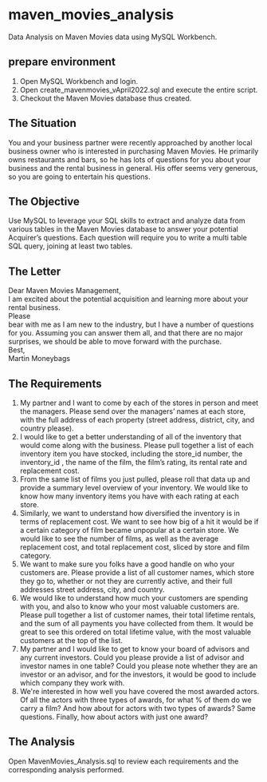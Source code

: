 # maven_movies_analysis
Data Analysis on Maven Movies data using MySQL Workbench.

## prepare environment
1. Open MySQL Workbench and login.
2. Open create_mavenmovies_vApril2022.sql and execute the entire script.
3. Checkout the Maven Movies database thus created.

## The Situation
You and your business partner were recently approached by another local business owner
who is interested in purchasing Maven Movies. He primarily owns restaurants and bars, so he
has lots of questions for you about your business and the rental business in general. His offer
seems very generous, so you are going to entertain his questions.

## The Objective
Use MySQL to leverage your SQL skills to extract and analyze data from various tables in the Maven
Movies database to answer your potential Acquirer’s questions. Each question will require
you to write a multi table SQL query, joining at least two tables.

## The Letter
Dear Maven Movies Management,<br>
I am excited about the potential acquisition and learning more
about your rental business.<br>
Please<br>
bear with me as I am new to the industry, but I have a
number of questions for you. Assuming you can answer them all,
and that there are no major surprises, we should be able to move
forward with the purchase.<br>
Best,<br>
Martin Moneybags<br>

## The Requirements
1. My partner and I want to come by each of the stores in person and meet the managers. Please send over
the managers’ names at each store, with the full address of each property (street address, district, city, and
country please).
2. I would like to get a better understanding of all of the inventory that would come along with the business.
Please pull together a list of each inventory item you have stocked, including the store_id number, the
inventory_id , the name of the film, the film’s rating, its rental rate and replacement cost.
3. From the same list of films you just pulled, please roll that data up and provide a summary level overview of
your inventory. We would like to know how many inventory items you have with each rating at each store.
4. Similarly, we want to understand how diversified the inventory is in terms of replacement cost. We want to
see how big of a hit it would be if a certain category of film became unpopular at a certain store.
We would like to see the number of films, as well as the average replacement cost, and total replacement
cost, sliced by store and film category.
5. We want to make sure you folks have a good handle on who your customers are. Please provide a list
of all customer names, which store they go to, whether or not they are currently active, and their full
addresses street address, city, and country.
6. We would like to understand how much your customers are spending with you, and also to know who your
most valuable customers are. Please pull together a list of customer names, their total lifetime rentals, and the
sum of all payments you have collected from them. It would be great to see this ordered on total lifetime value,
with the most valuable customers at the top of the list.
7. My partner and I would like to get to know your board of advisors and any current investors. Could you
please provide a list of advisor and investor names in one table? Could you please note whether they are an
investor or an advisor, and for the investors, it would be good to include which company they work with.
8. We're interested in how well you have covered the most
awarded actors. Of all the actors with three types of
awards, for what % of them do we carry a film? And how about for actors with two types of awards? Same
questions. Finally, how about actors with just one award?

## The Analysis
Open MavenMovies_Analysis.sql to review each requirements and the corresponding analysis performed.
